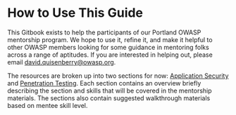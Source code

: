 # How to Use This Guide

This Gitbook exists to help the participants of our Portland OWASP mentorship program.  We hope to use it, refine it, and make it helpful to other OWASP members looking for some guidance in mentoring folks across a range of aptitudes.  If you are interested in helping out, please email david.quisenberry@owasp.org.  

The resources are broken up into two sections for now: [Application Security](application-security/overview.md) and [Penetration Testing](penetration-testing/overview.md).  Each section contains an overview briefly describing the section and skills that will be covered in the mentorship materials.  The sections also contain suggested walkthrough materials based on mentee skill level.

